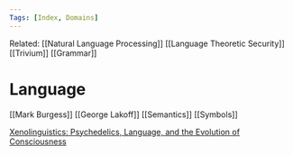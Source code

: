 ```yaml
---
Tags: [Index, Domains]
---
```

Related: [[Natural Language Processing]] [[Language Theoretic Security]] [[Trivium]] [[Grammar]]

# Language

[[Mark Burgess]] [[George Lakoff]] [[Semantics]] [[Symbols]]

[Xenolinguistics: Psychedelics, Language, and the Evolution of Consciousness](https://www.amazon.com/Xenolinguistics-Psychedelics-Language-Evolution-Consciousness/dp/1583945997)